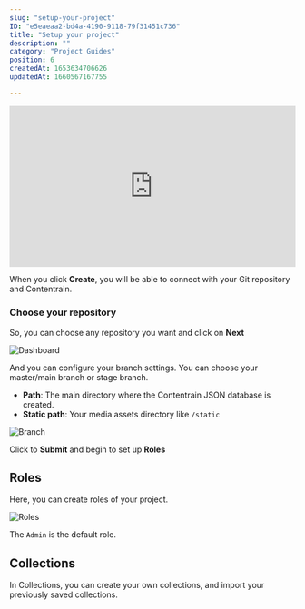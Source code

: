 ```yaml
---
slug: "setup-your-project"
ID: "e5eaeaa2-bd4a-4190-9118-79f31451c736"
title: "Setup your project"
description: ""
category: "Project Guides"
position: 6
createdAt: 1653634706626
updatedAt: 1660567167755

---
```

<iframe style="aspect-ratio:16/9; width:100%;" src="https://www.youtube.com/embed/hdpRGzn1GMI" title="YouTube video player" frameborder="0" allow="accelerometer; autoplay; clipboard-write; encrypted-media; gyroscope; picture-in-picture" allowfullscreen></iframe>

When you click **Create**, you will be able to connect with your Git repository and Contentrain. 

### Choose your repository

So, you can choose any repository you want and click on **Next**

![Dashboard](/images/setup.png)

And you can configure your branch settings. You can choose your master/main branch or stage branch.

- **Path**: The main directory where the Contentrain JSON database is created.
- **Static path**: Your media assets directory like `/static`

![Branch](/images/branch-settings.png)

Click to **Submit** and begin to set up **Roles**

## Roles

Here, you can create roles of your project.

![Roles](/images/roles.png)

The `Admin` is the default role.

## Collections
In Collections, you can create your own collections, and import your previously saved collections.
